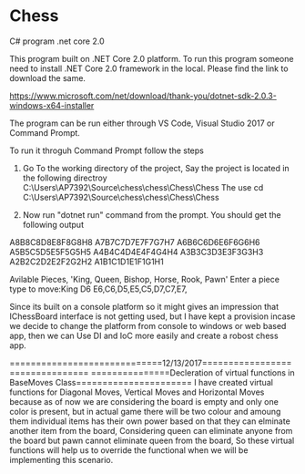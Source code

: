 # Chess
C# program .net core 2.0

This program built on .NET Core 2.0 platform. To run this program someone need to install .NET Core 2.0 framework in the local. Please find the link to download the same.

https://www.microsoft.com/net/download/thank-you/dotnet-sdk-2.0.3-windows-x64-installer

The program can be run either through VS Code, Visual Studio 2017 or Command Prompt.

To run it throguh Command Prompt follow the steps
1. Go To the working directory of the project, Say the project is located in the following directroy 
   C:\Users\AP7392\Source\chess\chess\Chess\Chess
   The use cd C:\Users\AP7392\Source\chess\chess\Chess\Chess
   
 2. Now run "dotnet run" command from the prompt.
 You should get the following output 
 
A8B8C8D8E8F8G8H8
A7B7C7D7E7F7G7H7
A6B6C6D6E6F6G6H6
A5B5C5D5E5F5G5H5
A4B4C4D4E4F4G4H4
A3B3C3D3E3F3G3H3
A2B2C2D2E2F2G2H2
A1B1C1D1E1F1G1H1


Avilable Pieces, 'King, Queen, Bishop, Horse, Rook, Pawn'
Enter a piece type to move:King D6
E6,C6,D5,E5,C5,D7,C7,E7,

Since its built on a console platform so it might gives an impression that IChessBoard interface is not getting used, but I have kept a provision incase we decide to change the platform from console to windows or web based app, then we can Use DI and IoC more easily and create a robost chess app.

=============================12/13/2017================================
===============Decleration of virtual functions in BaseMoves Class======================
I have created virtual functions for Diagonal Moves, Vertical Moves and Horizontal Moves because as of now we are considering the board is empty and only one color is present, but in actual game there will be two colour and amoung them individual items has their own power based on that they can elminate another item from the board, Considering queen can eliminate anyone from the board but pawn cannot eliminate queen from the board, So these virtual functions will help us to override the functional when we will be implementing this scenario.
